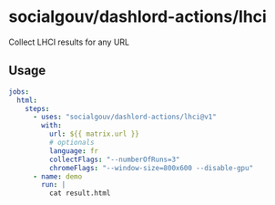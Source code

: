 # socialgouv/dashlord-actions/lhci

Collect LHCI results for any URL

## Usage

```yaml
jobs:
  html:
    steps:
      - uses: "socialgouv/dashlord-actions/lhci@v1"
        with:
          url: ${{ matrix.url }}
          # optionals
          language: fr
          collectFlags: "--numberOfRuns=3"
          chromeFlags: "--window-size=800x600 --disable-gpu"
      - name: demo
        run: |
          cat result.html
```
